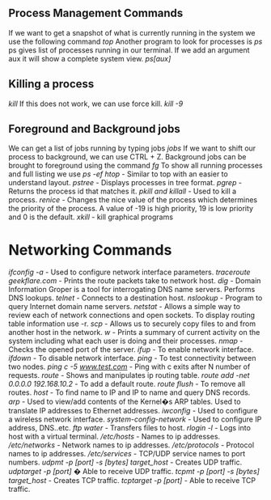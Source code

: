 ## Process Management Commands 
If we want to get a snapshot of what is currently running in the system we use the following command
*top*
Another program to look for processes is 
*ps*
ps gives list of processes running in our terminal. If we add an argument aux it will show a complete system view.
*ps[aux]*
## Killing a process 
*kill <Pid>*
If this does not work, we can use force kill.
*kill -9 <Pid>*
## Foreground and Background jobs
We can get a list of jobs running by typing jobs
*jobs*
If we want to shift our process to background, we can use CTRL + Z.
Background jobs can be brought to foreground using the command
*fg <jobnum>*
To show all running processes and full listing we use
*ps -ef*
*htop* - Similar to top with an easier to understand layout.
*pstree* - Displays processes in tree format.
*pgrep* - Returns the process id that matches it.
*pkill and killall* - Used to kill a process.
*renice* - Changes the nice value of the process which determines the priority of the process. A value of -19 is high priority, 19 is low priority and 0 is the default.
*xkill* - kill graphical programs


# Networking Commands
*ifconfig -a* - Used to configure network interface parameters.
*traceroute geekflare.com* - Prints the route packets take to network host.
*dig* - Domain Information Groper is a tool for interrogating DNS name servers. Performs DNS lookups.
*telnet* - Connects to a destination host.
*nslookup* - Program to query Internet domain name servers.
*netstat* - Allows a simple way to review each of network connections and open sockets. To display routing table information use -r.
*scp* - Allows us to securely copy files to and from another host in the network.
*w* - Prints a summary of current activity on the system including what each user is doing and their processes.
*nmap* - Checks the opened port of the server.
*ifup* - To enable network interface.
*ifdown* - To disable network interface.
*ping* - To test connectivity between two nodes.
*ping c -5 www.test.com* - Ping with c exits after N number of requests.
*route* - Shows and manipulates ip routing table.
*route add -net 0.0.0.0 192.168.10.2* - To add a default route.
*route flush* - To remove all routes.
*host* - To find name to IP and IP to name and query DNS records.
*arp* - Used to view/add contents of the Kernel�s ARP tables. Used to translate IP addresses to Ethernet addresses. 
*iwconfig* - Used to configure a wireless network interface.
*system-config-network* - Used to configure IP address, DNS..etc.
*ftp <host>water* - Transfers files to host.
*rlogin -l* - Logs into host with a virtual terminal.
*/etc/hosts* - Names to ip addresses.
*/etc/networks* - Network names to ip addresses.
*/etc/protocols* - Protocol names to ip addresses.
*/etc/services* - TCP/UDP service names to port numbers.
*udpmt -p [port] -s [bytes] target_host* - Creates UDP traffic.
*udptarget -p [port]* � Able to receive UDP traffic.
*tcpmt -p [port] -s [bytes] target_host* - Creates TCP traffic.
*tcptarget -p [port]* - Able to receive TCP traffic.
